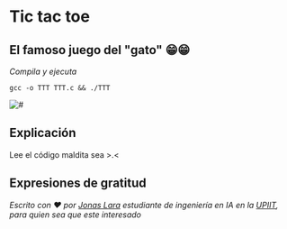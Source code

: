 # Tic tac toe 

## El famoso juego del "gato" 😁😁

_Compila y ejecuta_

```
gcc -o TTT TTT.c && ./TTT
```

<img src=/00.-Sources/Gifs/TTT.gif alt="#"/>

## Explicación 

Lee el código maldita sea >.<

## Expresiones de gratitud

_Escrito con ❤️ por [Jonas Lara](https://medium.com/@jonas_lara) estudiante de ingeniería en IA en la [UPIIT](https://www.upiit.ipn.mx/), para quien sea que este interesado_

